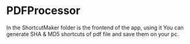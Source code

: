 # PDFProcessor
 In the ShortcutMaker folder is the frontend of the app, using it You can generate SHA & MD5 shortcuts of pdf file and save them on your pc. 
 
